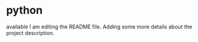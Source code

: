 # python
available
I am editing the README file. Adding some more details about the project description.
